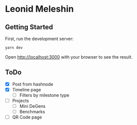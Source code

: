 # Leonid Meleshin

## Getting Started

First, run the development server:

```bash
yarn dev
```

Open [http://localhost:3000](http://localhost:3000) with your browser to see the result.

## ToDo

- [x] Post from hashnode
- [x] Timeline page
  - [ ] Filters by milestone type
- [ ] Projects
  - [ ] Mini DeGens
  - [ ] Benchmarks
- [ ] QR Code page
